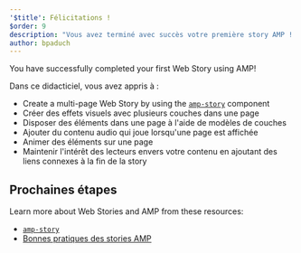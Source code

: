 ```yaml
---
'$title': Félicitations !
$order: 9
description: "Vous avez terminé avec succès votre première story AMP ! Dans ce tutoriel, vous avez appris à : - Créer une story de plusieurs pages à l'aide du composant amp-story"
author: bpaduch
---
```


You have successfully completed your first Web Story using AMP!

Dans ce didacticiel, vous avez appris à :

- Create a multi-page Web Story by using the [`amp-story`](../../../../documentation/components/reference/amp-story.md) component
- Créer des effets visuels avec plusieurs couches dans une page
- Disposer des éléments dans une page à l'aide de modèles de couches
- Ajouter du contenu audio qui joue lorsqu'une page est affichée
- Animer des éléments sur une page
- Maintenir l'intérêt des lecteurs envers votre contenu en ajoutant des liens connexes à la fin de la story

## Prochaines étapes

Learn more about Web Stories and AMP from these resources:

- [`amp-story`](../../../../documentation/components/reference/amp-story.md)
- [Bonnes pratiques des stories AMP](../../../../documentation/guides-and-tutorials/start/create_successful_stories.md)
